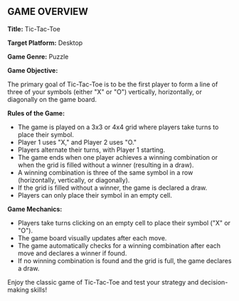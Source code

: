 ## GAME OVERVIEW

**Title:** Tic-Tac-Toe

**Target Platform:** Desktop

**Game Genre:** Puzzle

**Game Objective:**

The primary goal of Tic-Tac-Toe is to be the first player to form a line of three of your symbols (either "X" or "O") vertically, horizontally, or diagonally on the game board.

**Rules of the Game:**

- The game is played on a 3x3 or 4x4 grid where players take turns to place their symbol.
- Player 1 uses "X," and Player 2 uses "O."
- Players alternate their turns, with Player 1 starting.
- The game ends when one player achieves a winning combination or when the grid is filled without a winner (resulting in a draw).
- A winning combination is three of the same symbol in a row (horizontally, vertically, or diagonally).
- If the grid is filled without a winner, the game is declared a draw.
- Players can only place their symbol in an empty cell.

**Game Mechanics:**

- Players take turns clicking on an empty cell to place their symbol ("X" or "O").
- The game board visually updates after each move.
- The game automatically checks for a winning combination after each move and declares a winner if found.
- If no winning combination is found and the grid is full, the game declares a draw.

Enjoy the classic game of Tic-Tac-Toe and test your strategy and decision-making skills!
